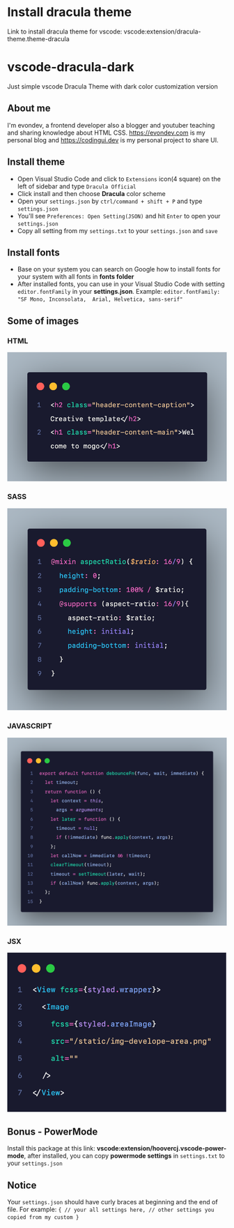 # Install dracula theme
Link to install dracula theme for vscode: vscode:extension/dracula-theme.theme-dracula
# vscode-dracula-dark
Just simple vscode Dracula Theme with dark color customization version
## About me
I'm evondev, a frontend developer also a blogger and youtuber teaching and sharing knowledge about HTML CSS. https://evondev.com is my personal blog and https://codingui.dev is my personal project to share UI.
## Install theme
- Open Visual Studio Code and click to `Extensions` icon(4 square) on the left of sidebar and type `Dracula Official`
- Click install and then choose **Dracula** color scheme
- Open your `settings.json` by `ctrl/command + shift + P` and type `settings.json`
- You'll see `Preferences: Open Setting(JSON)` and hit `Enter` to open your `settings.json`
- Copy all setting from my `settings.txt` to your `settings.json` and `save`
## Install fonts
- Base on your system you can search on Google how to install fonts for your system with all fonts in **fonts folder**
- After installed fonts, you can use in your Visual Studio Code with setting `editor.fontFamily` in your **settings.json**. Example: `editor.fontFamily: "SF Mono, Inconsolata,  Arial, Helvetica, sans-serif"`
## Some of images
### HTML
![html](/images/html.png "html")
### SASS
![sass](/images/sass.png "sass")
### JAVASCRIPT
![javascript](/images/javascript.png "javascript")
### JSX
![jsx](/images/jsx.png "jsx")
## Bonus - PowerMode
Install this package at this link: **vscode:extension/hoovercj.vscode-power-mode**, after installed, you can copy **powermode settings** in `settings.txt` to your `settings.json`
## Notice
Your `settings.json` should have curly braces at beginning and the end of file. For example:
`{
  // your all settings here,
  // other settings you copied from my custom
}`
